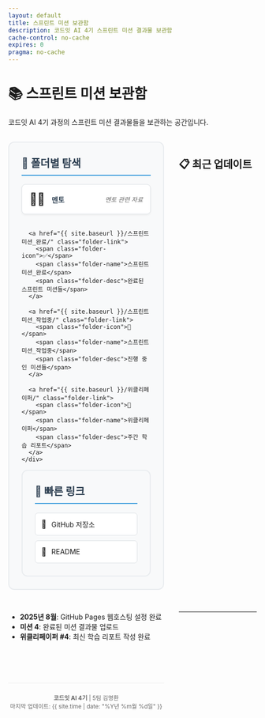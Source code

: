 ```yaml
---
layout: default
title: 스프린트 미션 보관함
description: 코드잇 AI 4기 스프린트 미션 결과물 보관함
cache-control: no-cache
expires: 0
pragma: no-cache
---
```


# 📚 스프린트 미션 보관함

코드잇 AI 4기 과정의 스프린트 미션 결과물들을 보관하는 공간입니다.

<div class="nav-sections">
  <div class="section-card">
    <h2>📂 폴더별 탐색</h2>
    <div class="folder-links">
      <a href="{{ site.baseurl }}/멘토/" class="folder-link">
        <span class="folder-icon">👨‍🏫</span>
        <span class="folder-name">멘토</span>
        <span class="folder-desc">멘토 관련 자료</span>
      </a>
      
      <a href="{{ site.baseurl }}/스프린트미션_완료/" class="folder-link">
        <span class="folder-icon">✅</span>
        <span class="folder-name">스프린트미션_완료</span>
        <span class="folder-desc">완료된 스프린트 미션들</span>
      </a>
      
      <a href="{{ site.baseurl }}/스프린트미션_작업중/" class="folder-link">
        <span class="folder-icon">🚧</span>
        <span class="folder-name">스프린트미션_작업중</span>
        <span class="folder-desc">진행 중인 미션들</span>
      </a>
      
      <a href="{{ site.baseurl }}/위클리페이퍼/" class="folder-link">
        <span class="folder-icon">📰</span>
        <span class="folder-name">위클리페이퍼</span>
        <span class="folder-desc">주간 학습 리포트</span>
      </a>
    </div>
  </div>

  <div class="section-card">
    <h2>🔗 빠른 링크</h2>
    <div class="quick-links">
      <a href="https://github.com/c0z0c/sprint_mission" target="_blank">
        <span class="link-icon">📱</span> GitHub 저장소
      </a>
      <a href="{{ site.baseurl }}/스프린트미션_완료/README.html">
        <span class="link-icon">📖</span> README
      </a>
    </div>
  </div>
</div>

## 📋 최근 업데이트

- **2025년 8월**: GitHub Pages 웹호스팅 설정 완료
- **미션 4**: 완료된 미션 결과물 업로드
- **위클리페이퍼 #4**: 최신 학습 리포트 작성 완료

---

<div class="footer-info">
<small>
<strong>코드잇 AI 4기</strong> | 5팀 김명환<br>
마지막 업데이트: {{ site.time | date: "%Y년 %m월 %d일" }}
</small>
</div>

<style>
.nav-sections {
  display: grid;
  grid-template-columns: 2fr 1fr;
  gap: 30px;
  margin: 30px 0;
}

.section-card {
  background: #f8f9fa;
  border-radius: 12px;
  padding: 25px;
  border: 2px solid #e9ecef;
}

.section-card h2 {
  margin-top: 0;
  color: #2c3e50;
  border-bottom: 2px solid #3498db;
  padding-bottom: 10px;
}

.folder-links {
  display: flex;
  flex-direction: column;
  gap: 15px;
}

.folder-link {
  display: flex;
  align-items: center;
  padding: 15px;
  background: white;
  border-radius: 8px;
  text-decoration: none;
  border: 1px solid #dee2e6;
  transition: all 0.3s ease;
  box-shadow: 0 2px 4px rgba(0,0,0,0.05);
}

.folder-link:hover {
  background: #e3f2fd;
  border-color: #3498db;
  transform: translateY(-2px);
  box-shadow: 0 4px 8px rgba(0,0,0,0.1);
  text-decoration: none;
}

.folder-icon {
  font-size: 24px;
  margin-right: 15px;
  width: 30px;
  text-align: center;
}

.folder-name {
  font-weight: bold;
  color: #2c3e50;
  margin-right: 10px;
  flex: 1;
}

.folder-desc {
  color: #666;
  font-size: 0.9em;
  font-style: italic;
}

.quick-links {
  display: flex;
  flex-direction: column;
  gap: 10px;
}

.quick-links a {
  display: flex;
  align-items: center;
  padding: 12px;
  background: white;
  border-radius: 6px;
  text-decoration: none;
  border: 1px solid #dee2e6;
  transition: all 0.3s ease;
}

.quick-links a:hover {
  background: #e8f5e8;
  border-color: #27ae60;
  text-decoration: none;
}

.link-icon {
  margin-right: 10px;
  font-size: 16px;
}

.footer-info {
  text-align: center;
  margin-top: 40px;
  padding-top: 20px;
  border-top: 1px solid #eee;
  color: #666;
}

/* 반응형 디자인 */
@media (max-width: 768px) {
  .nav-sections {
    grid-template-columns: 1fr;
  }
  
  .folder-link {
    flex-direction: column;
    text-align: center;
    gap: 5px;
  }
  
  .folder-name, .folder-desc {
    margin: 0;
  }
}
</style>
